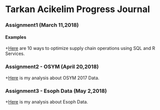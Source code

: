 ﻿

# Tarkan Acikelim Progress Journal






### **Assignment1** (March 11,2018)



#### Examples

+[Here](examples2.html) are 10 ways to optimize supply chain operations using SQL and R Services.




### **Assignment2 - OSYM** (April 20,2018)

+[Here](osym1.html) is my analysis about OSYM 2017 Data.


### **Assignment3 - Esoph Data** (May 2,2018)

+[Here](esophdata.html) is my analysis about Esoph Data.

